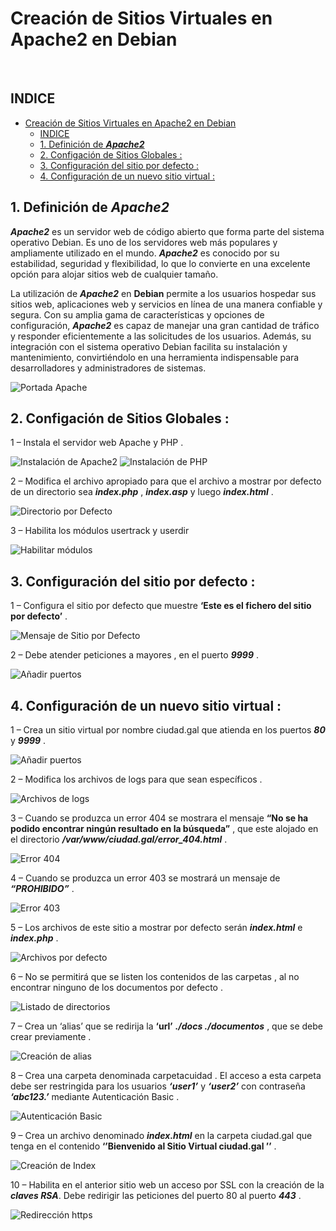 # Creación de Sitios Virtuales en Apache2 en Debian
<br>

## INDICE 
- [Creación de Sitios Virtuales en Apache2 en Debian](#creación-de-sitios-virtuales-en-apache2-en-debian)
  - [INDICE](#indice)
  - [1. Definición de ***Apache2***](#1-definición-de-apache2)
  - [2. Configación de Sitios Globales :](#2-configación-de-sitios-globales-)
  - [3. Configuración del sitio por defecto :](#3-configuración-del-sitio-por-defecto-)
  - [4. Configuración de un nuevo sitio virtual :](#4-configuración-de-un-nuevo-sitio-virtual-)


## 1. Definición de ***Apache2***

***Apache2*** es un servidor web de código abierto que forma parte del sistema operativo Debian. Es uno de los servidores web más populares y ampliamente utilizado en el mundo. ***Apache2*** es conocido por su estabilidad, seguridad y flexibilidad, lo que lo convierte en una excelente opción para alojar sitios web de cualquier tamaño.

La utilización de ***Apache2*** en **Debian** permite a los usuarios hospedar sus sitios web, aplicaciones web y servicios en línea de una manera confiable y segura. Con su amplia gama de características y opciones de configuración, ***Apache2*** es capaz de manejar una gran cantidad de tráfico y responder eficientemente a las solicitudes de los usuarios. Además, su integración con el sistema operativo Debian facilita su instalación y mantenimiento, convirtiéndolo en una herramienta indispensable para desarrolladores y administradores de sistemas.

![Portada Apache](./img/portada_apache2.png)


## 2. Configación de Sitios Globales :

1 – Instala el servidor web Apache y PHP . <br>

![Instalación de Apache2](./img/1_exapache2.png)
![Instalación de PHP](./img/2_exapache2.png)

2 – Modifica el archivo apropiado para que el archivo a mostrar por defecto de un directorio sea ***index.php*** , ***index.asp*** y luego ***index.html*** . <br>

![Directorio por Defecto](./img/3_exapache2.png)

3 – Habilita los módulos usertrack y userdir <br>

![Habilitar módulos](./img/4_exapache2.png)

## 3. Configuración del sitio por defecto :

1 – Configura el sitio por defecto que muestre **‘Este es el fichero del sitio por defecto’** .<br>

![Mensaje de Sitio por Defecto](./img/5_exapache2.png)

2 – Debe atender peticiones a mayores , en el puerto ***9999*** . <br>

![Añadir puertos](./img/6_exapache2.png)

## 4. Configuración de un nuevo sitio virtual :

1 – Crea un sitio virtual por nombre ciudad.gal que atienda en los puertos ***80*** y ***9999*** .<br>

![Añadir puertos](./img/7_exapache2.png)

2 – Modifica los archivos de logs para que sean específicos . <br>

![Archivos de logs](./img/8_exapache2.png)

3 – Cuando se produzca un error 404 se mostrara el mensaje **“No se ha podido encontrar ningún resultado en la búsqueda”** , que este alojado en el directorio ***/var/www/ciudad.gal/error_404.html*** . <br>

![Error 404](./img/9_exapache2.png)

4 – Cuando se produzca un error 403 se mostrará un mensaje de ***“PROHIBIDO”*** . <br>

![Error 403](./img/10_exapache2.png)

5 – Los archivos de este sitio a mostrar por defecto serán ***index.html*** e ***index.php*** . <br>

![Archivos por defecto](./img/11_exapache2.png)

6 – No se permitirá que se listen los contenidos de las carpetas , al no encontrar ninguno de los documentos por defecto .

![Listado de directorios](./img/12_exapache2.png)

7 – Crea un ‘alias’ que se redirija la **‘url’** ***./docs  ./documentos*** , que se debe crear previamente . <br>

![Creación de alias](./img/13_exapache2.png)

8 – Crea una carpeta denominada carpetacuidad . El acceso a esta carpeta debe ser restringida para los usuarios ***‘user1’*** y ***‘user2’*** con contraseña ***‘abc123.’*** mediante Autenticación Basic . <br>

![Autenticación Basic](./img/14_exapache2.png)

9 – Crea un archivo denominado ***index.html*** en la carpeta ciudad.gal que tenga en el contenido **‘’Bienvenido al Sitio Virtual ciudad.gal ’’** . <br>

![Creación de Index](./img/15_exapache2.png)

10 – Habilita en el anterior sitio web un acceso por SSL con la creación de la ***claves RSA***. Debe redirigir las peticiones del puerto 80 al puerto ***443*** . <br>

![Redirección https](./img/16_exapache2.png)